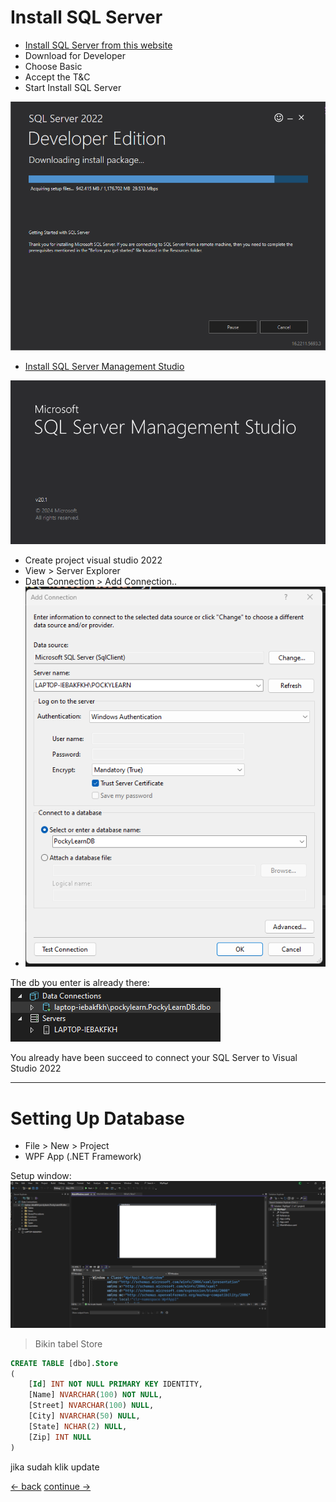 # Install SQL Server

* [Install SQL Server from this website](https://www.microsoft.com/en-us/sql-server/sql-server-downloads)
* Download for Developer
* Choose Basic 
* Accept the T&C
* Start Install SQL Server

![Image](../images/basic/47-install-sql-server.png) <br>

* [Install SQL Server Management Studio](https://learn.microsoft.com/en-us/sql/ssms/download-sql-server-management-studio-ssms?view=sql-server-ver16)

![Image](../images/basic/48-sql-server-management-studio.png) <br>


* Create project visual studio 2022
* View > Server Explorer
* Data Connection > Add Connection..
* ![Image](../images/basic/49-addconnection-to-server.png)

The db you enter is already there: <br>
![Image](../images/basic/50-db-result.png)

You already have been succeed to connect your SQL Server to Visual Studio 2022

-------
# Setting Up Database

* File > New > Project
* WPF App (.NET Framework)

Setup window: <br>
![Image](../images/basic/51-setup-wpfApp.png) 

> Bikin tabel Store

```sql
CREATE TABLE [dbo].Store
(
	[Id] INT NOT NULL PRIMARY KEY IDENTITY, 
    [Name] NVARCHAR(100) NOT NULL, 
    [Street] NVARCHAR(100) NULL,
	[City] NVARCHAR(50) NULL,
	[State] NCHAR(2) NULL,
	[Zip] INT NULL
)
```

jika sudah klik update







[<- back](https://github.com/QuackPlayground/csharp/blob/main/theory/basic/41.md)
[continue ->](https://github.com/QuackPlayground/csharp/blob/main/theory/basic/43.md)